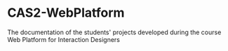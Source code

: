 CAS2-WebPlatform
================

The documentation of the students' projects developed during the course Web Platform for Interaction Designers
